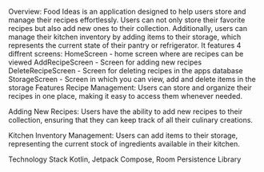 Overview:
Food Ideas is an application designed to help users store and manage their recipes effortlessly. Users can not only store their favorite recipes but also add new ones to their collection. Additionally, users can manage their kitchen inventory by adding items to their storage, which represents the current state of their pantry or refrigerator.
It features 4 diffrent screens:
HomeScreen - home screen where are recipes can be viewed
AddRecipeScreen - Screen for adding new recipes
DeleteRecipeScreen - Screen for deleting recipes in the apps database
StorageScreen - Screen in which you can view, add and delete items in the storage
Features
Recipe Management: Users can store and organize their recipes in one place, making it easy to access them whenever needed.

Adding New Recipes: Users have the ability to add new recipes to their collection, ensuring that they can keep track of all their culinary creations.

Kitchen Inventory Management: Users can add items to their storage, representing the current stock of ingredients available in their kitchen.

Technology Stack
Kotlin, Jetpack Compose, Room Persistence Library
